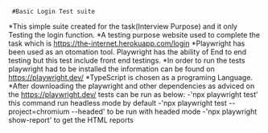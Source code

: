      #Basic Login Test suite
*This simple suite created for the task(Interview Purpose) and it only Testing the login function.
*A testing purpose website used to complete the task which is https://the-internet.herokuapp.com/login
*Playwright has been used as an otomation tool. Playwright has the ability of End to end testing but this test include front end testings.
*In order to run the tests playwright had to be installed the information can be found on https://playwright.dev/ 
*TypeScript is chosen as a programing Language. 
*After downloading the playwright and other dependencies as adviced on the https://playwright.dev/ tests can be run as below:
         -'npx playwright test' this command run headless mode by default
         -'npx playwright test --project=chromium --headed'   to be run with headed mode
         -'npx playwright show-report' to get the HTML reports